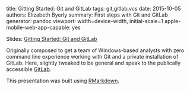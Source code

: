 title: Gitting Started: Git and GitLab
tags: git,gitlab,vcs
date: 2015-10-05
authors: Elizabeth Byerly
summary: First steps with Git and GitLab
generator: pandoc
viewport: width=device-width, initial-scale=1
apple-mobile-web-app-capable: yes

Slides: [Gitting Started: Git and GitLab]({filename}/presentations/gitting-started.html)

Originally composed to get a team of Windows-based analysts with zero command
line experience working with Git and a private installation of GitLab. Here,
slightly tweaked to be general and speak to the publically accessible
[GitLab](https://gitlab.com/).

This presentation was built using [RMarkdown](http://rmarkdown.rstudio.com/).
